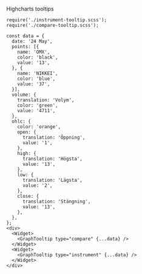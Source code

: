 Highcharts tooltips

    require('./instrument-tooltip.scss');
    require('./compare-tooltip.scss');

    const data = {
      date: '24 May',
      points: [{
        name: 'OMX',
        color: 'black',
        value: '13',
      }, {
        name: 'NIKKEI',
        color: 'blue',
        value: '37',
      }],
      volume: {
        translation: 'Volym',
        color: 'green',
        value: '4711',
      },
      ohlc: {
        color: 'orange',
        open: {
          translation: 'Öppning',
          value: '1',
        },
        high: {
          translation: 'Högsta',
          value: '13',
        },
        low: {
          translation: 'Lägsta',
          value: '2',
        },
        close: {
          translation: 'Stängning',
          value: '13',
        },
      },
    };
    <div>
      <Widget>
        <GraphTooltip type="compare" {...data} />
      </Widget>
      <Widget>
        <GraphTooltip type="instrument" {...data} />
      </Widget>
    </div>
